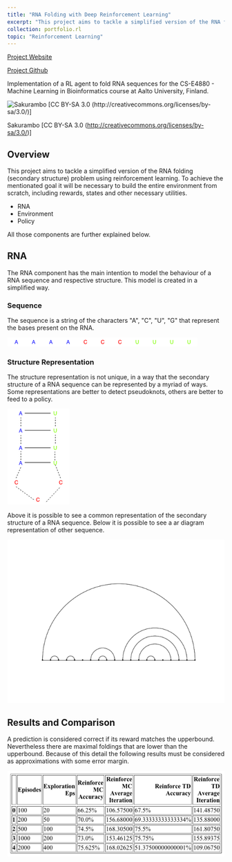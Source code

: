 ```yaml
---
title: "RNA Folding with Deep Reinforcement Learning"
excerpt: "This project aims to tackle a simplified version of the RNA folding (secondary structure) problem using deep reinforcement learning.<br/>"
collection: portfolio.rl
topic: "Reinforcement Learning"
---
```


[Project Website](https://netopedro.github.io/RNAFoldingDeepRL/)

[Project Github](https://github.com/NetoPedro/RNAFoldingDeepRL)

Implementation of a RL agent to fold RNA sequences for the CS-E4880 - Machine Learning in Bioinformatics course at Aalto University, Finland.

  ![Sakurambo [CC BY-SA 3.0 (http://creativecommons.org/licenses/by-sa/3.0/)]](https://upload.wikimedia.org/wikipedia/commons/3/3f/Stem-loop.svg)

Sakurambo [CC BY-SA 3.0 (http://creativecommons.org/licenses/by-sa/3.0/)]

## Overview

This project aims to tackle a simplified version of the RNA folding (secondary structure) problem using reinforcement learning. To achieve the mentionated goal it will be necessary to build the entire environment from scratch, including rewards, states and other necessary utilities.  

* RNA
* Environment 
* Policy

All those components are further explained below. 

## RNA 

The RNA component has the main intention to model the behaviour of a RNA sequence and respective structure. This model is created in a simplified way.
 
### Sequence

  The sequence is a string of the characters "A", "C", "U", "G" that represent the bases present on the RNA. 
  
  ![Sequence Example](https://raw.githubusercontent.com/NetoPedro/RNAFoldingDeepRL/master/RNASequence.png)

### Structure Representation 
  
  The structure representation is not unique, in a way that the secondary structure of a RNA sequence can be represented by a myriad of ways. Some representations are better to detect pseudoknots, others are better to feed to a policy. 
  
  ![Structure Example](https://raw.githubusercontent.com/NetoPedro/RNAFoldingDeepRL/master/RNAStructure.png)
   
   Above it is possible to see a common representation of the secondary structure of a RNA sequence. Below it is possible to see a ar diagram representation of other sequence.
   
   ![Structure Example](https://raw.githubusercontent.com/NetoPedro/RNAFoldingDeepRL/master/arc_diagram.png)
   
## Results and Comparison 

A prediction is considered correct if its reward matches the upperbound. Nevertheless there are maximal foldings that are lower than the upperbound. Because of this detail the following results must be considered as approximations with some error margin. 


![Stats](https://raw.githubusercontent.com/NetoPedro/RNAFoldingDeepRL/master/stats_mc_td_reinforce_complete.png)
  
